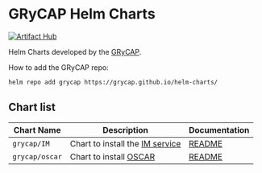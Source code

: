 # GRyCAP Helm Charts

[![Artifact Hub](https://img.shields.io/endpoint?url=https://artifacthub.io/badge/repository/grycap)](https://artifacthub.io/packages/search?repo=grycap)

Helm Charts developed by the [GRyCAP](http://www.grycap.upv.es).

How to add the GRyCAP repo:

```sh
helm repo add grycap https://grycap.github.io/helm-charts/
```

## Chart list

| Chart Name                 | Description                                                     | Documentation             |
| -------------------------- | --------------------------------------------------------------- | ------------------------- |
| `grycap/IM`                | Chart to install the [IM service](http://www.grycap.upv.es/im)  | [README](IM/README.md)    |
| `grycap/oscar`             | Chart to install [OSCAR](https://github.com/grycap/oscar)       | [README](oscar/README.md) | 
